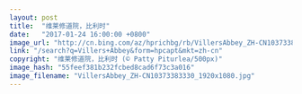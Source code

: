```yaml
---
layout: post
title:  "维莱修道院，比利时"
date:   "2017-01-24 16:00:00 +0800"
image_url: "http://cn.bing.com/az/hprichbg/rb/VillersAbbey_ZH-CN10373383330_1920x1080.jpg"
link: "/search?q=Villers+Abbey&form=hpcapt&mkt=zh-cn"
copyright: "维莱修道院，比利时 (© Patty Piturlea/500px)"
image_hash: "55feef381b232fcbed8cad6f73c3a016"
image_filename: "VillersAbbey_ZH-CN10373383330_1920x1080.jpg"
---
```

